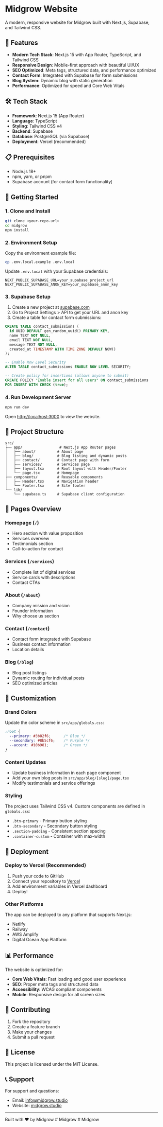 # Midgrow Website

A modern, responsive website for Midgrow built with Next.js, Supabase, and Tailwind CSS.

## 🚀 Features

- **Modern Tech Stack**: Next.js 15 with App Router, TypeScript, and Tailwind CSS
- **Responsive Design**: Mobile-first approach with beautiful UI/UX
- **SEO Optimized**: Meta tags, structured data, and performance optimized
- **Contact Form**: Integrated with Supabase for form submissions
- **Blog System**: Dynamic blog with static generation
- **Performance**: Optimized for speed and Core Web Vitals

## 🛠️ Tech Stack

- **Framework**: Next.js 15 (App Router)
- **Language**: TypeScript
- **Styling**: Tailwind CSS v4
- **Backend**: Supabase
- **Database**: PostgreSQL (via Supabase)
- **Deployment**: Vercel (recommended)

## 📋 Prerequisites

- Node.js 18+ 
- npm, yarn, or pnpm
- Supabase account (for contact form functionality)

## 🚀 Getting Started

### 1. Clone and Install

```bash
git clone <your-repo-url>
cd midgrow
npm install
```

### 2. Environment Setup

Copy the environment example file:

```bash
cp .env.local.example .env.local
```

Update `.env.local` with your Supabase credentials:

```env
NEXT_PUBLIC_SUPABASE_URL=your_supabase_project_url
NEXT_PUBLIC_SUPABASE_ANON_KEY=your_supabase_anon_key
```

### 3. Supabase Setup

1. Create a new project at [supabase.com](https://supabase.com)
2. Go to Project Settings > API to get your URL and anon key
3. Create a table for contact form submissions:

```sql
CREATE TABLE contact_submissions (
  id UUID DEFAULT gen_random_uuid() PRIMARY KEY,
  name TEXT NOT NULL,
  email TEXT NOT NULL,
  message TEXT NOT NULL,
  created_at TIMESTAMP WITH TIME ZONE DEFAULT NOW()
);

-- Enable Row Level Security
ALTER TABLE contact_submissions ENABLE ROW LEVEL SECURITY;

-- Create policy for insertions (allows anyone to submit)
CREATE POLICY "Enable insert for all users" ON contact_submissions
FOR INSERT WITH CHECK (true);
```

### 4. Run Development Server

```bash
npm run dev
```

Open [http://localhost:3000](http://localhost:3000) to view the website.

## 📁 Project Structure

```
src/
├── app/                 # Next.js App Router pages
│   ├── about/          # About page
│   ├── blog/           # Blog listing and dynamic posts
│   ├── contact/        # Contact page with form
│   ├── services/       # Services page
│   ├── layout.tsx      # Root layout with Header/Footer
│   └── page.tsx        # Homepage
├── components/         # Reusable components
│   ├── Header.tsx      # Navigation header
│   └── Footer.tsx      # Site footer
└── lib/
    └── supabase.ts     # Supabase client configuration
```

## 🎨 Pages Overview

### Homepage (`/`)
- Hero section with value proposition
- Services overview
- Testimonials section
- Call-to-action for contact

### Services (`/services`)
- Complete list of digital services
- Service cards with descriptions
- Contact CTAs

### About (`/about`)
- Company mission and vision
- Founder information
- Why choose us section

### Contact (`/contact`)
- Contact form integrated with Supabase
- Business contact information
- Location details

### Blog (`/blog`)
- Blog post listings
- Dynamic routing for individual posts
- SEO optimized articles

## 🔧 Customization

### Brand Colors
Update the color scheme in `src/app/globals.css`:

```css
:root {
  --primary: #3b82f6;      /* Blue */
  --secondary: #8b5cf6;    /* Purple */
  --accent: #10b981;       /* Green */
}
```

### Content Updates
- Update business information in each page component
- Add your own blog posts in `src/app/blog/[slug]/page.tsx`
- Modify testimonials and service offerings

### Styling
The project uses Tailwind CSS v4. Custom components are defined in `globals.css`:
- `.btn-primary` - Primary button styling
- `.btn-secondary` - Secondary button styling
- `.section-padding` - Consistent section spacing
- `.container-custom` - Container with max-width

## 🚀 Deployment

### Deploy to Vercel (Recommended)

1. Push your code to GitHub
2. Connect your repository to [Vercel](https://vercel.com)
3. Add environment variables in Vercel dashboard
4. Deploy!

### Other Platforms

The app can be deployed to any platform that supports Next.js:
- Netlify
- Railway
- AWS Amplify
- Digital Ocean App Platform

## 📊 Performance

The website is optimized for:
- **Core Web Vitals**: Fast loading and good user experience
- **SEO**: Proper meta tags and structured data
- **Accessibility**: WCAG compliant components
- **Mobile**: Responsive design for all screen sizes

## 🤝 Contributing

1. Fork the repository
2. Create a feature branch
3. Make your changes
4. Submit a pull request

## 📝 License

This project is licensed under the MIT License.

## 📞 Support

For support and questions:
- Email: info@midgrow.studio
- Website: [midgrow.studio](https://midgrow.studio)

---

Built with ❤️ by Midgrow
#   M i d g r o w  
 #   M i d g r o w  
 
